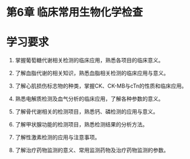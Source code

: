 # 第6章 临床常用生物化学检查

# 学习要求

1. 掌握葡萄糖代谢相关检测的临床应用，熟悉各项目的临床意义。

2. 了解血脂代谢的相关知识，熟悉血脂相关检测的临床应用与意义。

3. 了解心肌损伤标志物的种类，掌握CK、CK-MB与cTn的性质和临床应用。

4. 熟悉电解质检测及血气分析的临床应用，了解各种参数的意义。

5. 了解骨代谢相关的检测项目，熟悉钙、磷检测的应用与意义。

6. 了解甲状腺功能的检测项目，熟悉检测结果的分析方法。

7. 了解性激素检测的应用与注意事项。

8. 了解治疗药物监测的意义、常用监测药物及治疗药物监测的参数。